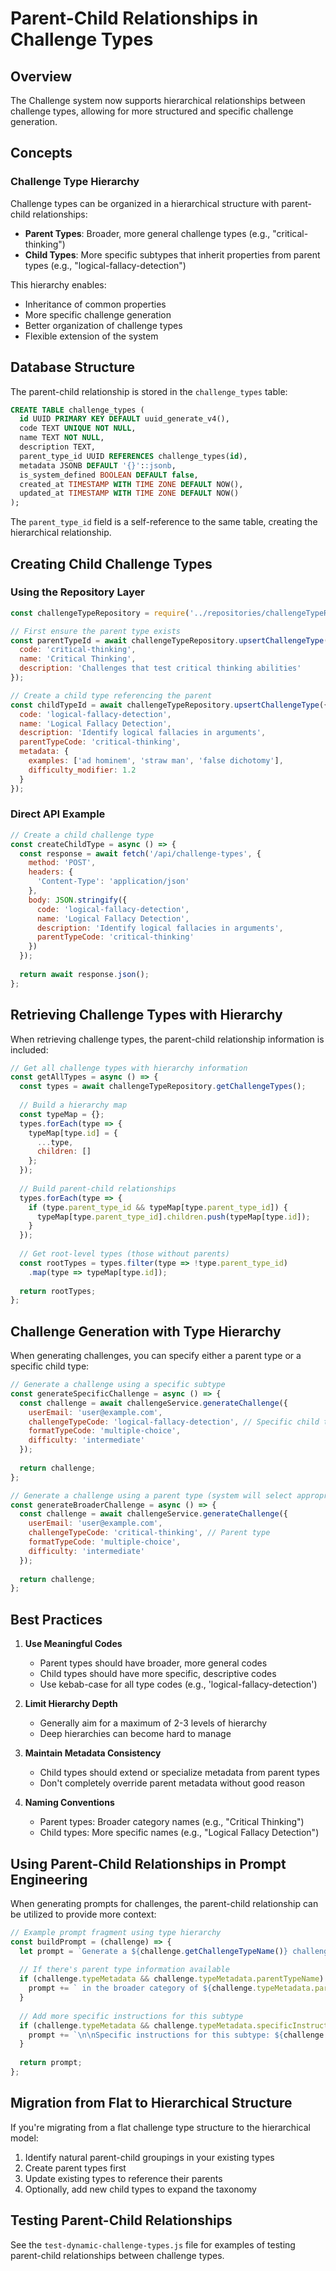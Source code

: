 # Parent-Child Relationships in Challenge Types

## Overview

The Challenge system now supports hierarchical relationships between challenge types, allowing for more structured and specific challenge generation.

## Concepts

### Challenge Type Hierarchy

Challenge types can be organized in a hierarchical structure with parent-child relationships:

- **Parent Types**: Broader, more general challenge types (e.g., "critical-thinking")
- **Child Types**: More specific subtypes that inherit properties from parent types (e.g., "logical-fallacy-detection")

This hierarchy enables:
- Inheritance of common properties
- More specific challenge generation
- Better organization of challenge types
- Flexible extension of the system

## Database Structure

The parent-child relationship is stored in the `challenge_types` table:

```sql
CREATE TABLE challenge_types (
  id UUID PRIMARY KEY DEFAULT uuid_generate_v4(),
  code TEXT UNIQUE NOT NULL,
  name TEXT NOT NULL,
  description TEXT,
  parent_type_id UUID REFERENCES challenge_types(id),
  metadata JSONB DEFAULT '{}'::jsonb,
  is_system_defined BOOLEAN DEFAULT false,
  created_at TIMESTAMP WITH TIME ZONE DEFAULT NOW(),
  updated_at TIMESTAMP WITH TIME ZONE DEFAULT NOW()
);
```

The `parent_type_id` field is a self-reference to the same table, creating the hierarchical relationship.

## Creating Child Challenge Types

### Using the Repository Layer

```javascript
const challengeTypeRepository = require('../repositories/challengeTypeRepository');

// First ensure the parent type exists
const parentTypeId = await challengeTypeRepository.upsertChallengeType({
  code: 'critical-thinking',
  name: 'Critical Thinking',
  description: 'Challenges that test critical thinking abilities'
});

// Create a child type referencing the parent
const childTypeId = await challengeTypeRepository.upsertChallengeType({
  code: 'logical-fallacy-detection',
  name: 'Logical Fallacy Detection',
  description: 'Identify logical fallacies in arguments',
  parentTypeCode: 'critical-thinking',
  metadata: {
    examples: ['ad hominem', 'straw man', 'false dichotomy'],
    difficulty_modifier: 1.2
  }
});
```

### Direct API Example

```javascript
// Create a child challenge type
const createChildType = async () => {
  const response = await fetch('/api/challenge-types', {
    method: 'POST',
    headers: {
      'Content-Type': 'application/json'
    },
    body: JSON.stringify({
      code: 'logical-fallacy-detection',
      name: 'Logical Fallacy Detection',
      description: 'Identify logical fallacies in arguments',
      parentTypeCode: 'critical-thinking'
    })
  });
  
  return await response.json();
};
```

## Retrieving Challenge Types with Hierarchy

When retrieving challenge types, the parent-child relationship information is included:

```javascript
// Get all challenge types with hierarchy information
const getAllTypes = async () => {
  const types = await challengeTypeRepository.getChallengeTypes();
  
  // Build a hierarchy map
  const typeMap = {};
  types.forEach(type => {
    typeMap[type.id] = {
      ...type,
      children: []
    };
  });
  
  // Build parent-child relationships
  types.forEach(type => {
    if (type.parent_type_id && typeMap[type.parent_type_id]) {
      typeMap[type.parent_type_id].children.push(typeMap[type.id]);
    }
  });
  
  // Get root-level types (those without parents)
  const rootTypes = types.filter(type => !type.parent_type_id)
    .map(type => typeMap[type.id]);
    
  return rootTypes;
};
```

## Challenge Generation with Type Hierarchy

When generating challenges, you can specify either a parent type or a specific child type:

```javascript
// Generate a challenge using a specific subtype
const generateSpecificChallenge = async () => {
  const challenge = await challengeService.generateChallenge({
    userEmail: 'user@example.com',
    challengeTypeCode: 'logical-fallacy-detection', // Specific child type
    formatTypeCode: 'multiple-choice',
    difficulty: 'intermediate'
  });
  
  return challenge;
};

// Generate a challenge using a parent type (system will select appropriate subtype)
const generateBroaderChallenge = async () => {
  const challenge = await challengeService.generateChallenge({
    userEmail: 'user@example.com',
    challengeTypeCode: 'critical-thinking', // Parent type
    formatTypeCode: 'multiple-choice',
    difficulty: 'intermediate'
  });
  
  return challenge;
};
```

## Best Practices

1. **Use Meaningful Codes**
   - Parent types should have broader, more general codes
   - Child types should have more specific, descriptive codes
   - Use kebab-case for all type codes (e.g., 'logical-fallacy-detection')

2. **Limit Hierarchy Depth**
   - Generally aim for a maximum of 2-3 levels of hierarchy
   - Deep hierarchies can become hard to manage

3. **Maintain Metadata Consistency**
   - Child types should extend or specialize metadata from parent types
   - Don't completely override parent metadata without good reason

4. **Naming Conventions**
   - Parent types: Broader category names (e.g., "Critical Thinking")
   - Child types: More specific names (e.g., "Logical Fallacy Detection")

## Using Parent-Child Relationships in Prompt Engineering

When generating prompts for challenges, the parent-child relationship can be utilized to provide more context:

```javascript
// Example prompt fragment using type hierarchy
const buildPrompt = (challenge) => {
  let prompt = `Generate a ${challenge.getChallengeTypeName()} challenge`;
  
  // If there's parent type information available
  if (challenge.typeMetadata && challenge.typeMetadata.parentTypeName) {
    prompt += ` in the broader category of ${challenge.typeMetadata.parentTypeName}`;
  }
  
  // Add more specific instructions for this subtype
  if (challenge.typeMetadata && challenge.typeMetadata.specificInstructions) {
    prompt += `\n\nSpecific instructions for this subtype: ${challenge.typeMetadata.specificInstructions}`;
  }
  
  return prompt;
};
```

## Migration from Flat to Hierarchical Structure

If you're migrating from a flat challenge type structure to the hierarchical model:

1. Identify natural parent-child groupings in your existing types
2. Create parent types first
3. Update existing types to reference their parents
4. Optionally, add new child types to expand the taxonomy

## Testing Parent-Child Relationships

See the `test-dynamic-challenge-types.js` file for examples of testing parent-child relationships between challenge types. 